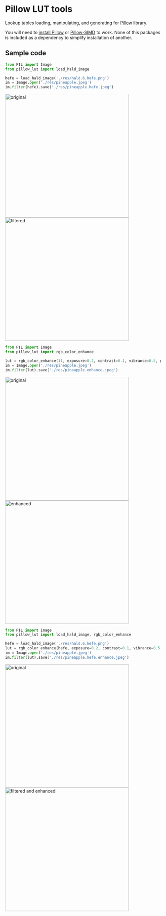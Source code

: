 # Pillow LUT tools

Lookup tables loading, manipulating, and generating for
[Pillow][Pillow] library.

You will need to [install Pillow][install Pillow] or
[Pillow-SIMD][install Pillow-SIMD] to work. None of this packages
is included as a dependency to simplify installation of another.

## Sample code

```python
from PIL import Image
from pillow_lut import load_hald_image

hefe = load_hald_image('./res/hald.6.hefe.png')
im = Image.open('./res/pineapple.jpeg')
im.filter(hefe).save('./res/pineapple.hefe.jpeg')
```

<img src="./res/pineapple.jpeg" width="400" alt="original"> <img src="./res/pineapple.hefe.jpeg" width="400" alt="filtered">


```python
from PIL import Image
from pillow_lut import rgb_color_enhance

lut = rgb_color_enhance(11, exposure=0.2, contrast=0.1, vibrance=0.5, gamma=1.3)
im = Image.open('./res/pineapple.jpeg')
im.filter(lut).save('./res/pineapple.enhance.jpeg')
```

<img src="./res/pineapple.jpeg" width="400" alt="original"> <img src="./res/pineapple.enhance.jpeg" width="400" alt="enhanced">

```python
from PIL import Image
from pillow_lut import load_hald_image, rgb_color_enhance

hefe = load_hald_image('./res/hald.6.hefe.png')
lut = rgb_color_enhance(hefe, exposure=0.2, contrast=0.1, vibrance=0.5, gamma=1.3)
im = Image.open('./res/pineapple.jpeg')
im.filter(lut).save('./res/pineapple.hefe.enhance.jpeg')
```

<img src="./res/pineapple.jpeg" width="400" alt="original"> <img src="./res/pineapple.hefe.enhance.jpeg" width="400" alt="filtered and enhanced">


[Pillow]: https://pillow.readthedocs.io/
[install Pillow]: https://pillow.readthedocs.io/en/latest/installation.html#basic-installation
[install Pillow-SIMD]: https://github.com/uploadcare/pillow-simd#installation
